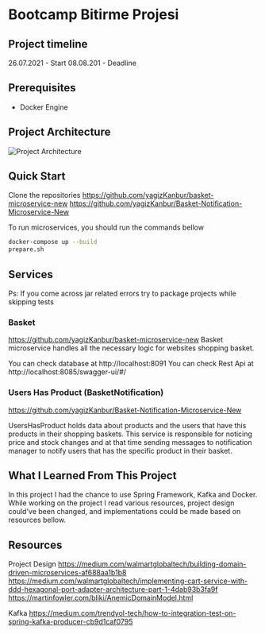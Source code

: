 # Bootcamp Bitirme Projesi
   
## Project timeline

26.07.2021 - Start 
08.08.201 - Deadline

## Prerequisites
* Docker Engine

## Project Architecture
![Project Architecture](https://github.com/yagizKanbur/bootcamp-project/design.png)

## Quick Start
Clone the repositories
https://github.com/yagizKanbur/basket-microservice-new
https://github.com/yagizKanbur/Basket-Notification-Microservice-New

To run microservices, you should run the commands bellow
```sh
docker-compose up --build
prepare.sh
```
## Services
Ps: If you come across jar related errors try to package projects while skipping tests

### Basket
https://github.com/yagizKanbur/basket-microservice-new
Basket microservice handles all the necessary logic for websites shopping basket.

You can check database at http://localhost:8091
You can check Rest Api at http://localhost:8085/swagger-ui/#/

### Users Has Product (BasketNotification)
https://github.com/yagizKanbur/Basket-Notification-Microservice-New

UsersHasProduct holds data about products and the users that have this products in their shopping baskets.
This service is responsible for noticing price and stock changes and at that time sending messages to notification manager to notify users that has the specific product in their basket.

## What I Learned From This Project

In this project I had the chance to use Spring Framework, Kafka and Docker. While working on the project I read various resources, project design could've been changed, and implementations could be made based on resources bellow. 

## Resources
Project Design
https://medium.com/walmartglobaltech/building-domain-driven-microservices-af688aa1b1b8
<https://medium.com/walmartglobaltech/implementing-cart-service-with-ddd-hexagonal-port-adapter-architecture-part-1-4dab93b3fa9f>
https://martinfowler.com/bliki/AnemicDomainModel.html

Kafka 
https://medium.com/trendyol-tech/how-to-integration-test-on-spring-kafka-producer-cb9d1caf0795
